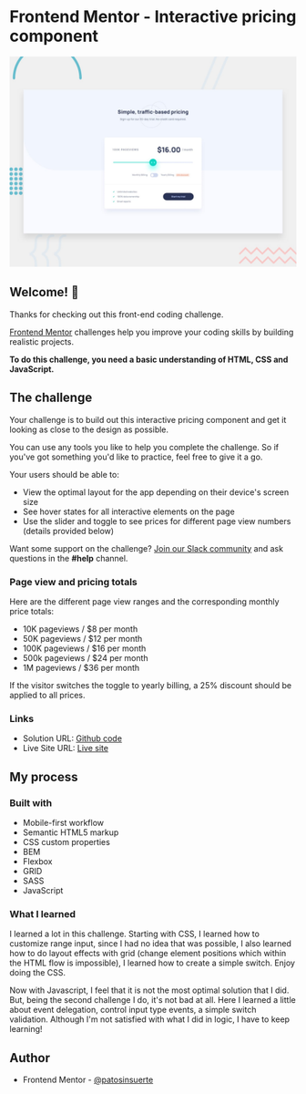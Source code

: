 # Frontend Mentor - Interactive pricing component

![Design preview for the Interactive pricing component coding challenge](./design/desktop-preview.jpg)

## Welcome! 👋

Thanks for checking out this front-end coding challenge.

[Frontend Mentor](https://www.frontendmentor.io) challenges help you improve your coding skills by building realistic projects.

**To do this challenge, you need a basic understanding of HTML, CSS and JavaScript.**

## The challenge

Your challenge is to build out this interactive pricing component and get it looking as close to the design as possible.

You can use any tools you like to help you complete the challenge. So if you've got something you'd like to practice, feel free to give it a go.

Your users should be able to:

- View the optimal layout for the app depending on their device's screen size
- See hover states for all interactive elements on the page
- Use the slider and toggle to see prices for different page view numbers (details provided below)

Want some support on the challenge? [Join our Slack community](https://www.frontendmentor.io/slack) and ask questions in the **#help** channel.

### Page view and pricing totals

Here are the different page view ranges and the corresponding monthly price totals:

- 10K pageviews / $8 per month
- 50K pageviews / $12 per month
- 100K pageviews / $16 per month
- 500k pageviews / $24 per month
- 1M pageviews / $36 per month

If the visitor switches the toggle to yearly billing, a 25% discount should be applied to all prices.

### Links

- Solution URL: [Github code](https://github.com/pabarcag/ping-simple-page)
- Live Site URL: [Live site](https://pabarcag.github.io/ping-simple-page/)


## My process

### Built with

- Mobile-first workflow
- Semantic HTML5 markup
- CSS custom properties
- BEM
- Flexbox
- GRID
- SASS
- JavaScript


### What I learned

I learned a lot in this challenge. Starting with CSS, I learned how to customize range input, since I had no idea that was possible, I also learned how to do layout effects with grid (change element positions which within the HTML flow is impossible), I learned how to create a simple switch. Enjoy doing the CSS.

Now with Javascript, I feel that it is not the most optimal solution that I did. But, being the second challenge I do, it's not bad at all.
Here I learned a little about event delegation, control input type events, a simple switch validation.
Although I'm not satisfied with what I did in logic, I have to keep learning!


## Author
- Frontend Mentor - [@patosinsuerte](https://www.frontendmentor.io/profile/Patosinsuerte)